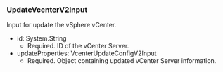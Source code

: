### UpdateVcenterV2Input
Input for update the vSphere vCenter.

- id: System.String
  - Required. ID of the vCenter Server.
- updateProperties: VcenterUpdateConfigV2Input
  - Required. Object containing updated vCenter Server information.
